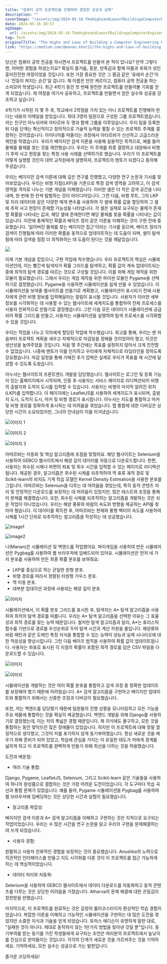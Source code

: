 ```yaml
---
title: "컴퓨터 공학 프로젝트를 진행하며 경험한 성공과 실패"
description: ""
coverImage: "/assets/img/2024-05-16-TheHighsandLowsofBuildingaComputerEngineeringProject_0.png"
date: 2024-05-16 20:57
ogImage: 
  url: /assets/img/2024-05-16-TheHighsandLowsofBuildingaComputerEngineeringProject_0.png
tag: Tech
originalTitle: "The Highs and Lows of Building a Computer Engineering Project"
link: "https://medium.com/@manan.kher22/the-highs-and-lows-of-building-a-computer-engineering-project-12ba7a07bb36"
---
```



당신은 컴퓨터 공학 전공을 하시면서 프로젝트를 만들어 본 적이 있나요? 만약 그렇다면, 어떠한 경험을 하셨는지요? 확실히 즐거움, 흥분, 만족감과 함께 아픔과 후회가 섞인 흥미진진한 여정이었을 것입니다. 또한 가장 중요한 것은 그 황금 같은 '유레카 순간'이나 '전등이 켜지는 순간'일 겁니다. 제 이름은 만안 케르이고, 컴퓨터 공학 전공을 하는 소피모어 학생입니다. 최근 4학기 동안 첫 번째 완전한 프로젝트를 만들어볼 기회를 얻게 되었습니다. 제 여정을 여기서 공유하고, 프로젝트를 만들면서 얻은 실수와 성공을 강조하고 싶습니다.

4학기가 시작된 지 몇 주 후, 학교에서 2학점을 가치 있는 미니 프로젝트를 진행해야 한다는 내용의 이메일을 받았습니다. 최대 3명의 팀원으로 구성된 그룹 프로젝트였습니다. 저는 친구인 아누쉬카와 아타르바 두 명과 함께 그룹을 이루었습니다. 우리 팀을 등록한 뒤 다음 단계는 혁신적이고 창의적으로 기술적 능력을 펼칠 수 있는 프로젝트 주제를 결정하는 것이었습니다. 아이디어를 떠올리는 과정에서 아타르바가 신선하고 고급스러운 제안을 하였습니다. 우리가 베이지안 검색 이론을 사용해 실용적인 목적으로, 예를 들어 물체를 물체를 찾는 것을 제안했습니다. 우리는 이 주제를 최종 결정하고 대양에서 비행기 추락 사고 현장을 찾는 특정 사용 사례를 선택하기로 했습니다. 우리가 이 프로젝트를 어떻게 실행할 것인지 대학 교직원에게 설명하자, 프로젝트의 멘토가 되겠다고 동의해 주셨습니다.

우리는 베이지안 검색 이론에 대해 깊은 연구를 진행했고, 다양한 연구 논문과 기사를 찾아보았습니다. 우리는 비행 지점(LKP)을 기준으로 특정 검색 영역을 고려하고, 이 검색 영역을 격자로 나누는 기본 개념을 이해했습니다. 이러한 셀은 더 작은 검색 공간을 나타내며, 한 번에 한 칸씩 탐험하는 것이 아이디어입니다. 그런 다음, 비행 루트, 그의 LKP 및 지리 데이터와 같은 다양한 매개 변수를 사용하여 각 셀에 확률 값을 할당하여 그 셀에 추락 사고 현장이 존재할 가능성을 나타냅니다. 각 셀은 실제로 요구되는 물체가 존재할 확률을 나타내는 값과, 해당 셀에 존재한다면 해당 물체를 찾을 확률을 나타내는 값이 있습니다. 이전에 총체적인 확률과 베이즈 정리 같은 이론을 이해하는 것이 구현 전에 중요했습니다. '잃어버린 물체를 찾는 베이지안 접근'이라는 기사를 읽으며, 베이즈 정리가 검색이 진행됨에 따라 이러한 확률을 동적으로 업데이트하는 데 도움이 되며, 셀이 탐색됨에 따라 검색을 점점 더 최적화하는 데 도움이 된다는 것을 깨달았습니다.

<div class="content-ad"></div>

<img src="/assets/img/2024-05-16-TheHighsandLowsofBuildingaComputerEngineeringProject_1.png" />

이제 기본 개념을 잡았으니, 구현 작업에 착수했습니다. 우리 프로젝트의 핵심은 시뮬레이션인데, 이는 빨간색 탐색자가 확률 그리드를 탐색하고, 확률 값이 계속 업데이트되는 중에 최적의 탐색 경로를 따르는 것으로 구성될 것입니다. 이를 위해 게임 제작을 위한 모듈이 필요했습니다. 그래서 우리는 게임 제작을 위한 파이썬 모듈인 Pygame을 선택하기로 결정했습니다. Pygame을 사용하면 시뮬레이션을 쉽게 만들 수 있었습니다. 이 시뮬레이션을 보여줄 웹사이트를 만들기로 계획했고, 시뮬레이션이 표시되기 전에 사용자에게 관련 비행 정보를 입력해달라는 알림이 표시될 것입니다. 사용자가 이러한 세부 정보를 시각화하는 데 사용할 수 있는 웹사이트에 세계지도를 통합하여 전체 프로세스를 사용자 친화적으로 만들기로 결정했습니다. 그런 다음 모든 데이터가 시뮬레이션에 공급되어 확률 그리드를 만들고, 사용자는 시뮬레이션을 실행하여 탐색 프로세스를 시각화할 수 있을 것입니다.

우리는 작업을 나누고 각자에게 할당된 작업에 착수했습니다. 회고를 통해, 우리는 맨 처음부터 프로젝트 계획을 세우고 자체적으로 마감일을 정해둘 것이었어야 했고, 이것은 생산성을 높여주었을 것입니다. 처음 몇 주간에는 목표를 설정하지 않아서 크게 진전할 수 없었습니다. 나중에 멘토가 이를 인지하고 우리에게 자체적으로 타임라인을 정하도록 강요했습니다. 마감 일정을 통해 가해진 추가 압박은 실제로 우리가 목표를 제 시간에 달성할 수 있도록 도왔습니다.

아누샤는 웹사이트의 프론트엔드 개발을 담당했습니다. 웹사이트는 로그인 및 등록 기능이 있는 홈페이지에서 시작되며, 인증 후 사용자는 서비스 페이지로 리디렉션되어 비행의 출발지와 도착지 도시를 입력할 수 있습니다. 사용자는 비행의 마지막 알려진 위치(LKP)를 입력합니다. 이 페이지에는 LeafletJS를 사용하여 세계지도가 표시되며, 출발지 도시, 도착지 도시, 마커 및 비행 경로가 표시됩니다. 아누샤는 지도를 통합하고 마커 및 비행 경로를 정확하게 표시하는 데 어려움을 겪었습니다. 맵 통합에 대한 디버깅은 상당한 시간이 소요되었지만, 그녀의 인내심이 이를 이겨냈습니다.

<div class="content-ad"></div>


![이미지 1](/assets/img/2024-05-16-TheHighsandLowsofBuildingaComputerEngineeringProject_2.png)

![이미지 2](/assets/img/2024-05-16-TheHighsandLowsofBuildingaComputerEngineeringProject_3.png)

![이미지 3](/assets/img/2024-05-16-TheHighsandLowsofBuildingaComputerEngineeringProject_4.png)

아따르바는 자동화 및 핵심 알고리즘에 초점을 맞췄어요. 해당 웹사이트는 Selenium을 사용하여 GEBCO 웹사이트에서 해양 깊이 데이터를 자동으로 다운로드합니다. 한편, 사용자는 회수된 시체나 파편의 좌표 및 회수 시간을 입력할 수 있는 페이지로 리디렉션됩니다. 제공된 경우, 알고리즘은 회수된 시체를 되추적하여 역 표류 궤적 경로 및 Scikit-learn의 비지도 기계 학습 모델인 Kernel Density Estimation을 사용한 분포를 그립니다. 아따르바는 Selenium을 다루는 데 어려움을 겪었는데, 특히 동적 콘텐츠 처리 및 안정적인 다운로드를 보장하는 데 어려움이 있었지만, 많은 테스트와 조정을 통해 이 문제를 해결했습니다. 또한, 회수된 시체를 되추적하는 알고리즘을 개발하는 것은 쉬운 작업이 아니었습니다. 우리는 해양 풍류와 바람의 속도와 방향을 제공하는 API를 찾아야 했습니다. 이 데이터를 획득한 후, 아따르바는 현재와 풍향 벡터의 속도를 사용하여 시체를 1시간 단위로 되추적하는 알고리즘을 작성하는 데 성공했습니다.


<div class="content-ad"></div>

![image1](/assets/img/2024-05-16-TheHighsandLowsofBuildingaComputerEngineeringProject_5.png)

![image2](/assets/img/2024-05-16-TheHighsandLowsofBuildingaComputerEngineeringProject_6.png)

나(Manan)은 시뮬레이션 및 백엔드를 작업했어요. 파이게임을 사용하여 만든 시뮬레이션은 Pygbag를 사용하여 웹 브라우저에 임베드되어 있어요. 시뮬레이션은 먼저 네 가지 분포를 사용하여 만든 최종 확률 분포를 보여줘요:

- LKP를 중심으로 하는 균일한 원형 분포.
- 비행 경로를 따라서 정렬된 타원형 가우스 분포.
- 역 이동 분포.
- 대부분 업데이션 과정에 사용되는 해양 깊이 분포.

<div class="content-ad"></div>

![이미지](/assets/img/2024-05-16-TheHighsandLowsofBuildingaComputerEngineeringProject_7.png)

시뮬레이션에서, 이 확률 분포 그리드를 표시한 후, 탐색자는 A* 탐색 알고리즘을 사용하여 최적의 탐색 경로를 따릅니다. 우리는 A* 탐색 알고리즘을 선택한 이유는 그 효율성과 최적 경로를 찾는 능력 때문입니다. 철저한 탐색 알고리즘과 달리, A*는 휴리스틱 함수를 기반으로 경로를 우선순위로 두어 탐색 시간과 계산 자원을 줄입니다. 해양류와 바람 패턴과 같은 도메인 특정 지식을 통합할 수 있는 능력이 성능과 실제 시나리오에 대한 적응성을 향상시킵니다. 그런 다음 베이즈 법칙을 사용하여 확률 값이 업데이트됩니다. 사용자는 좌표로 표시된 각 지점의 확률이 포함된 최적 경로를 담은 CSV 파일을 다운로드할 수 있습니다.

![이미지](/assets/img/2024-05-16-TheHighsandLowsofBuildingaComputerEngineeringProject_8.png)

![이미지](/assets/img/2024-05-16-TheHighsandLowsofBuildingaComputerEngineeringProject_9.png)

<div class="content-ad"></div>

시뮬레이션을 개발하는 것은 여러 확률 분포를 통합하고 검색 과정 중 정확한 업데이트를 보장해야 했기 때문에 어려웠습니다. A* 검색 알고리즘을 구현하고 베이지안 업데이트와 통합하기 위해서는 신중한 조정과 디버깅이 필요했습니다.

또한, 저는 백엔드를 담당했기 때문에 팀원들의 진행 상황을 모니터링하고 모든 기능을 주요 제품에 통합하는 것을 확실히 제공했습니다. 백엔드 개발을 위해 Django를 사용하기로 결정했는데, 이는 저의 폭넓은 경험 때문입니다. 제 지식에도 불구하고, 모든 것을 통합하는 동안 맞닥뜨린 많은 장애물이 있었습니다. 하지만 이 프로젝트에 대해 정말 열정적으로 생각했고, 그것이 저를 포기하지 않게 동기부여했습니다. 항상 새로운 것을 배우기 위해 준비가 되어 있었고, 학습에 관심을 가지는 이 유일한 태도가 저에게 경계를 넓히게 하고 이 프로젝트를 완벽하게 만들기 위해 최선을 다하는 것을 허용했습니다.

도전과 배운점:

- 여러 기술 통합:

<div class="content-ad"></div>

Django, Pygame, LeafletJS, Selenium, 그리고 Scikit-learn 같은 기술들을 사용하여 하나의 완성품으로 결합하는 것은 가장 어려운 도전이었습니다. 각 도구마다 학습 곡선과 통합 문제가 있었습니다. 예를 들어, Pygame 시뮬레이션을 Pygbag를 사용하여 웹 브라우저에 임베딩하는 것은 상당한 시간과 실험이 필요했습니다.

- 알고리즘 복잡성:

베이지안 검색 이론과 A* 검색 알고리즘을 이해하고 구현하는 것은 지적으로 요구되는 작업이었습니다. 우리는 수 많은 시간을 연구 논문을 읽고 우리의 구현을 문제해결하는 데 쓰게 되었습니다.

- 사용자 경험:

<div class="content-ad"></div>

원활하고 사용자 친화적인 경험을 보장하는 것이 중요했습니다. Anushka의 노력으로 직관적인 인터페이스를 만들고 지도 시각화를 다룬 것이 이 프로젝트를 접근 가능하게 하는 데 핵심적이었습니다.

- 데이터 처리와 자동화:

Selenium을 사용하여 GEBCO 웹사이트에서 데이터 다운로드를 자동화하고 동적 콘텐츠를 다루는 것은 상당한 어려움을 가졌습니다. Atharva의 문제 해결에 대한 끈질김이 칭찬받을 만했습니다.

마지막으로, 이 프로젝트를 완료하는 것은 감정의 롤러코스터이자 환상적인 학습 경험이었습니다. 복잡한 이론을 이해하고 기능적인 시뮬레이션을 구현하는 데 많은 도전을 겪었지만 소중한 지식과 기술을 얻게 되었습니다. 토마스 에디슨이 유명하게 말한 대로, "실패한 것이 아니다. 제대로 동작하지 않는 1만가지 방법을 찾아낸 것일 뿐"입니다. 동기부여를 받는 동기를 가진 학생들에게 요구되는 조언은 여러분의 프로젝트에서 높낮이를 진심으로 받아들이는 것입니다. 각각의 단계가 새로운 것을 가르켜주는 것을 기억하세요. 기억하세요, 모든 실수는 성공으로 가는 발판입니다.

<div class="content-ad"></div>

즐거운 코딩하세요!